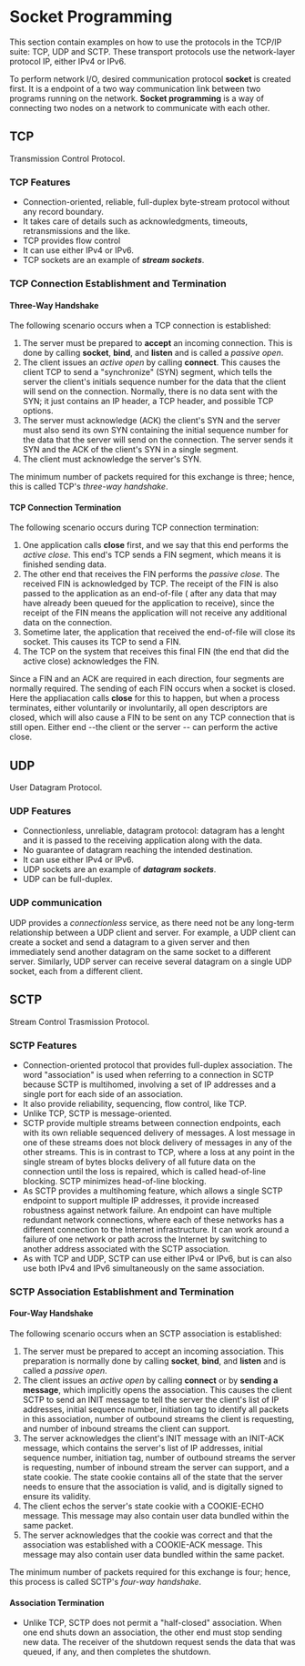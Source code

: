 # Socket Programming
This section contain examples on how to use the protocols in the TCP/IP suite: TCP, UDP and SCTP. These transport protocols use the network-layer protocol IP, either IPv4 or IPv6.

To perform network I/O, desired communication protocol **socket** is created first. It is a endpoint of a two way communication link between two programs running on the network. **Socket programming** is a way of connecting two nodes on a network to communicate with each other.

## TCP
Transmission Control Protocol.
### TCP Features
- Connection-oriented, reliable, full-duplex byte-stream protocol without any record boundary.
- It takes care of details such as acknowledgments, timeouts, retransmissions and the like.
- TCP provides flow control
- It can use either IPv4 or IPv6.
- TCP sockets are an example of *__stream sockets__*.

### TCP Connection Establishment and Termination
#### Three-Way Handshake
The following scenario occurs when a TCP connection is established:
1. The server must be prepared to **accept** an incoming connection. This is done by calling **socket**, **bind**, and **listen** and is 		called a *passive open*.
2. The client issues an *active open* by calling **connect**. This causes the client TCP to send a "synchronize" (SYN) segment, which tells the server the client's initials sequence number for the data that the client will send on the connection. Normally, there is no data sent with the SYN; it just contains an IP header, a TCP header, and possible TCP options.
3. The server must acknowledge (ACK) the client's SYN and the server must also send its own SYN containing the initial sequence	number for the data that the server will send on the connection. The server sends it SYN and the ACK of the client's SYN in a single segment.
4. The client must acknowledge the server's SYN.

The minimum number of packets required for this exchange is three; hence, this is called TCP's *three-way handshake*.
#### TCP Connection Termination
The following scenario occurs during TCP connection termination:
1. One application calls **close** first, and we say that this end performs the *active close*. This end's TCP sends a FIN segment,	which means it is finished sending data.
2. The other end that receives the FIN performs the *passive close*. The received FIN is acknowledged by TCP. The receipt of the FIN is also passed to the application as an end-of-file ( after any data that may have already been queued for the application to receive), since the receipt of the FIN means the application will not receive any additional data on the connection.
3. Sometime later, the application that received the end-of-file will close its socket. This causes its TCP to send a FIN.
4. The TCP on the system that receives this final FIN (the end that did the active close) acknowledges the FIN.

Since a FIN and an ACK are required in each direction, four segments are normally required.	The sending of each FIN occurs when a socket is closed. Here the appliacation calls **close** for this to happen, but when a process terminates, either voluntarily or involuntarily, all open descriptors are closed, which will also cause a FIN to be sent on any TCP connection that is still open. Either end --the client or the server -- can perform the active close.

## UDP
User Datagram Protocol.

### UDP Features
- Connectionless, unreliable, datagram protocol: datagram has a lenght and it is passed to the receiving application along with the data.
- No guarantee of datagram reaching the intended destination.
- It can use either IPv4 or IPv6.
- UDP sockets are an example of *__datagram sockets__*.
- UDP can be full-duplex.

### UDP communication
UDP provides a *connectionless* service, as there need not be any long-term relationship between a UDP client and server. For example, a UDP client can create a socket and send a datagram to a given server and then immediately send another datagram on the same socket to a different server. Similarly, UDP server can receive several datagram on a single UDP socket, each from a different client.

## SCTP
Stream Control Trasmission Protocol.
### SCTP Features
- Connection-oriented protocol that provides full-duplex association. The word "association" is used when referring to a connection in SCTP because SCTP is multihomed, involving a set of IP addresses and a single port for each side of an association.
- It also provide reliability, sequencing, flow control, like TCP.
- Unlike TCP, SCTP is message-oriented.
- SCTP provide multiple streams between connection endpoints, each with its own reliable sequenced delivery of messages. A lost message in one of these streams does not block delivery of messages in any of the other streams. This is in contrast to TCP, where a loss at any point in the single stream of bytes blocks delivery of all future data on the connection until the loss is repaired, which is called head-of-line blocking. SCTP minimizes head-of-line blocking.
- As SCTP provides a multihoming feature, which allows a single SCTP endpoint to support multiple IP addresses, it provide increased robustness against network failure. An endpoint can have multiple redundant network connections, where each of these networks has a different connection to the Internet infrastructure. It can work around a failure of one network or path across the Internet by switching to another address associated with the SCTP association.
- As with TCP and UDP, SCTP can use either IPv4 or IPv6, but is can also use both IPv4 and IPv6 simultaneously on the same association.

### SCTP Association Establishment and Termination
#### Four-Way Handshake
The following scenario occurs when an SCTP association is established:
1. The server must be prepared to accept an incoming association. This preparation is normally done by calling **socket**, **bind**, and **listen** and is called a *passive open*.
2. The client issues an *active open* by calling **connect** or by **sending a message**, which implicitly opens the association. This causes the client SCTP to send an INIT message to tell the server the client's list of IP addresses, initial sequence number, initiation tag to identify all packets in this association, number of outbound streams the client is requesting, and number of inbound streams the client can support.
3. The server acknowledges the client's INIT message with an INIT-ACK message, which contains the server's list of IP addresses, initial sequence number, initiation tag, number of outbound streams the server is requesting, number of inbound stream the server 
can support, and a state cookie. The state cookie contains all of the state that the server needs to ensure that the association is valid, and is digitally signed to ensure its validity.
4. The client echos the server's state cookie with a COOKIE-ECHO message. This message may also contain user data bundled within the same packet.
5. The server acknowledges that the cookie was correct and that the association was established with a COOKIE-ACK message. This message may also contain user data bundled within the same packet.

The minimum number of packets required for this exchange is four; hence, this process is called SCTP's *four-way handshake*.
#### Association Termination
- Unlike TCP, SCTP does not permit a "half-closed" association. When one end shuts down an association, the other end must stop sending new data. The receiver of the shutdown request sends the data that was queued, if any, and then completes the shutdown.